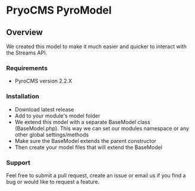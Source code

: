 # PryoCMS PyroModel

## Overview

We created this model to make it much easier and quicker to interact with the Streams API.

### Requirements

* PyroCMS version 2.2.X

### Installation

* Download latest release
* Add to your module's model folder
* We extend this model with a separate BaseModel class (BaseModel.php). This way we can set our modules namespace or any other global settings/methods
* Make sure the BaseModel extends the parent constructor
* Then create your model files that will extend the BaseModel

### Support

Feel free to submit a pull request, create an issue or email us if you find a bug or would like to request a feature.